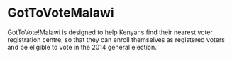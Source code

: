 GotToVoteMalawi
===============

GotToVote!Malawi is designed to help Kenyans find their nearest voter registration centre, so that they can enroll themselves as registered voters and be eligible to vote in the 2014 general election.
